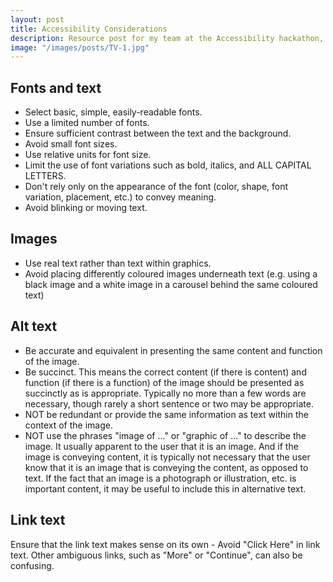 ```yaml
---
layout: post
title: Accessibility Considerations
description: Resource post for my team at the Accessibility hackathon, 18th and 19th March
image: "/images/posts/TV-1.jpg"
---
```


## Fonts and text

+ Select basic, simple, easily-readable fonts.
+ Use a limited number of fonts.
+ Ensure sufficient contrast between the text and the background.
+ Avoid small font sizes.
+ Use relative units for font size.
+ Limit the use of font variations such as bold, italics, and ALL CAPITAL LETTERS.
+ Don't rely only on the appearance of the font (color, shape, font variation, placement, etc.) to convey meaning.
+ Avoid blinking or moving text.

## Images

+ Use real text rather than text within graphics.
+ Avoid placing differently coloured images underneath text (e.g. using a black image and a white image in a carousel behind the same coloured text)

## Alt text

+ Be accurate and equivalent in presenting the same content and function of the image.
+ Be succinct. This means the correct content (if there is content) and function (if there is a function) of the image should be presented as succinctly as is appropriate. Typically no more than a few words are necessary, though rarely a short sentence or two may be appropriate.
+ NOT be redundant or provide the same information as text within the context of the image.
+ NOT use the phrases "image of ..." or "graphic of ..." to describe the image. It usually apparent to the user that it is an image. And if the image is conveying content, it is typically not necessary that the user know that it is an image that is conveying the content, as opposed to text. If the fact that an image is a photograph or illustration, etc. is important content, it may be useful to include this in alternative text.

## Link text

Ensure that the link text makes sense on its own - Avoid "Click Here" in link text. Other ambiguous links, such as "More" or "Continue", can also be confusing. 
